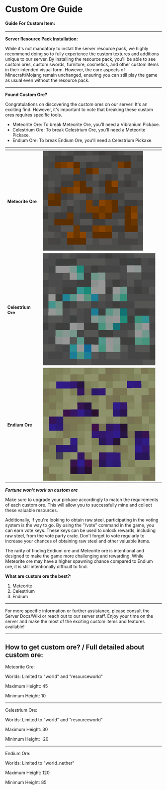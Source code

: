 # Custom Ore Guide

#### **Guide For Custom Item:**

***

**Server Resource Pack Installation:**

While it's not mandatory to install the server resource pack, we highly recommend doing so to fully experience the custom textures and additions unique to our server. By installing the resource pack, you'll be able to see custom ores, custom swords, furniture, cosmetics, and other custom items in their intended visual form. However, the core aspects of Minecraft/Mojang remain unchanged, ensuring you can still play the game as usual even without the resource pack.

***

**Found Custom Ore?**

Congratulations on discovering the custom ores on our server! It's an exciting find. However, it's important to note that breaking these custom ores requires specific tools.

* Meteorite Ore: To break Meteorite Ore, you'll need a Vibranium Pickaxe.
* Celestrium Ore: To break Celestrium Ore, you'll need a Meteorite Pickaxe.
* Endium Ore: To break Endium Ore, you'll need a Celestrium Pickaxe.



<table data-view="cards"><thead><tr><th></th><th></th><th></th></tr></thead><tbody><tr><td><strong>Meteorite Ore</strong></td><td><img src="../.gitbook/assets/image (282).png" alt="" data-size="original"></td><td></td></tr><tr><td><strong>Celestrium Ore</strong></td><td><img src="../.gitbook/assets/image (281).png" alt="" data-size="original"></td><td></td></tr><tr><td><strong>Endium Ore</strong></td><td><img src="../.gitbook/assets/image (280).png" alt="" data-size="original"></td><td></td></tr></tbody></table>

_**Fortune won't work on custom ore**_

Make sure to upgrade your pickaxe accordingly to match the requirements of each custom ore. This will allow you to successfully mine and collect these valuable resources.

Additionally, if you're looking to obtain raw steel, participating in the voting system is the way to go. By using the "/vote" command in the game, you can earn vote keys. These keys can be used to unlock rewards, including raw steel, from the vote party crate. Don't forget to vote regularly to increase your chances of obtaining raw steel and other valuable items.

The rarity of finding Endium ore and Meteorite ore is intentional and designed to make the game more challenging and rewarding. While Meteorite ore may have a higher spawning chance compared to Endium ore, it is still intentionally difficult to find.

**What are custom ore the best?:**

1. Meteorite
2. Celestrium
3. Endium

***

For more specific information or further assistance, please consult the Server Docs/Wiki or reach out to our server staff. Enjoy your time on the server and make the most of the exciting custom items and features available!

***

## **How to get custom ore? / Full detailed about custom ore:**

Meteorite Ore:

Worlds: Limited to "world" and "resourceworld"

Maximum Height: 45

Minimum Height: 10

***

Celestrium Ore:

Worlds: Limited to "world" and "resourceworld"

Maximum Height: 30

Minimum Height: -20

***

Endium Ore:

Worlds: Limited to "world\_nether"

Maximum Height: 120

Minimum Height: 85
